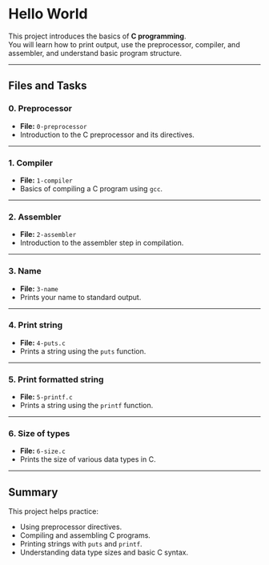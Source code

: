 # Hello World

This project introduces the basics of **C programming**.  
You will learn how to print output, use the preprocessor, compiler, and assembler, and understand basic program structure.

---

## Files and Tasks

### 0. Preprocessor
- **File:** `0-preprocessor`
- Introduction to the C preprocessor and its directives.

---

### 1. Compiler
- **File:** `1-compiler`
- Basics of compiling a C program using `gcc`.

---

### 2. Assembler
- **File:** `2-assembler`
- Introduction to the assembler step in compilation.

---

### 3. Name
- **File:** `3-name`
- Prints your name to standard output.

---

### 4. Print string
- **File:** `4-puts.c`
- Prints a string using the `puts` function.

---

### 5. Print formatted string
- **File:** `5-printf.c`
- Prints a string using the `printf` function.

---

### 6. Size of types
- **File:** `6-size.c`
- Prints the size of various data types in C.

---

## Summary
This project helps practice:
- Using preprocessor directives.
- Compiling and assembling C programs.
- Printing strings with `puts` and `printf`.
- Understanding data type sizes and basic C syntax.
